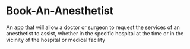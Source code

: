 # Book-An-Anesthetist
An app that will allow a doctor or surgeon to request the services of an anesthetist to assist, whether in the specific hospital at the time or in the vicinity of the hospital or medical facility
